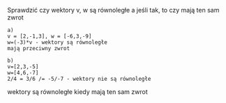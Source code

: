 Sprawdzić czy wektory v, w są równoległe a jeśli tak, to czy mają ten sam zwrot
```
a) 
v = [2,-1,3], w = [-6,3,-9]
w=(-3)*v - wektory są równoległe
mają przeciwny zwrot
```

```
b) 
v=[2,3,-5]
w=[4,6,-7]
2/4 = 3/6 /= -5/-7 - wektory nie są równoległe
```

wektory są równoległe kiedy mają ten sam zwrot